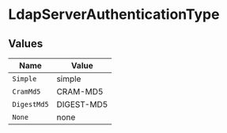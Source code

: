# LdapServerAuthenticationType


## Values

| Name        | Value       |
| ----------- | ----------- |
| `Simple`    | simple      |
| `CramMd5`   | CRAM-MD5    |
| `DigestMd5` | DIGEST-MD5  |
| `None`      | none        |